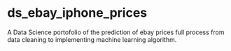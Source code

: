 # ds_ebay_iphone_prices
A Data Science portofolio of the prediction of ebay prices full process from data cleaning to implementing machine learning algorithm.
